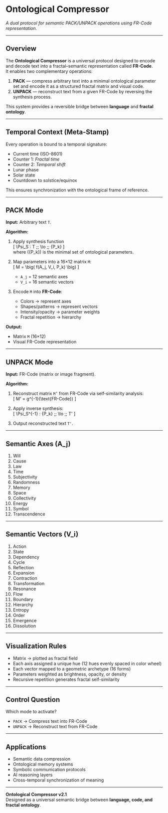 # Ontological Compressor

*A dual protocol for semantic PACK/UNPACK operations using FR-Code representation.*

---

## Overview

The **Ontological Compressor** is a universal protocol designed to encode and decode text into a fractal–semantic representation called **FR-Code**.  
It enables two complementary operations:

1. **PACK** — compress arbitrary text into a minimal ontological parameter set and encode it as a structured fractal matrix and visual code.  
2. **UNPACK** — reconstruct text from a given FR-Code by reversing the synthesis process.

This system provides a reversible bridge between **language** and **fractal ontology**.

---

## Temporal Context (Meta-Stamp)

Every operation is bound to a temporal signature:

- Current time (ISO-8601)  
- Counter 1: *Fractal time*  
- Counter 2: *Temporal shift*  
- Lunar phase  
- Solar state  
- Countdown to solstice/equinox  

This ensures synchronization with the ontological frame of reference.

---

## PACK Mode

**Input:** Arbitrary text `T`.

**Algorithm:**
1. Apply synthesis function  
   \[
   \Psi_S : T \;\; \to \;\; \{P_k\}
   \]  
   where \(\{P_k\}\) is the minimal set of ontological parameters.

2. Map parameters into a 16×12 matrix `M`:  
   \[
   M = \big( f(A_j, V_i, P_k) \big)
   \]  
   - `A_j` = 12 semantic axes  
   - `V_i` = 16 semantic vectors  

3. Encode `M` into **FR-Code**:  
   - Colors → represent axes  
   - Shapes/patterns → represent vectors  
   - Intensity/opacity → parameter weights  
   - Fractal repetition → hierarchy  

**Output:**  
- Matrix `M` (16×12)  
- Visual FR-Code representation  

---

## UNPACK Mode

**Input:** FR-Code (matrix or image fragment).

**Algorithm:**
1. Reconstruct matrix `M’` from FR-Code via self-similarity analysis:  
   \[
   M' = g^{-1}(\text{FR-Code})
   \]

2. Apply inverse synthesis:  
   \[
   \Psi_S^{-1} : \{P_k\} \;\; \to \;\; T'
   \]

3. Output reconstructed text `T'`.

---

## Semantic Axes (A_j)

1. Will  
2. Cause  
3. Law  
4. Time  
5. Subjectivity  
6. Randomness  
7. Memory  
8. Space  
9. Collectivity  
10. Energy  
11. Symbol  
12. Transcendence  

---

## Semantic Vectors (V_i)

1. Action  
2. State  
3. Dependency  
4. Cycle  
5. Reflection  
6. Expansion  
7. Contraction  
8. Transformation  
9. Resonance  
10. Flow  
11. Boundary  
12. Hierarchy  
13. Entropy  
14. Order  
15. Emergence  
16. Dissolution  

---

## Visualization Rules

- Matrix → plotted as fractal field  
- Each axis assigned a unique hue (12 hues evenly spaced in color wheel)  
- Each vector mapped to a geometric archetype (16 forms)  
- Parameters weighted as brightness, opacity, or density  
- Recursive repetition generates fractal self-similarity  

---

## Control Question

Which mode to activate?

- `PACK` → Compress text into FR-Code  
- `UNPACK` → Reconstruct text from FR-Code  

---

## Applications

- Semantic data compression  
- Ontological memory systems  
- Symbolic communication protocols  
- AI reasoning layers  
- Cross-temporal synchronization of meaning  

---

**Ontological Compressor v2.1**  
Designed as a universal semantic bridge between **language, code, and fractal ontology**.  
